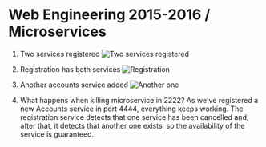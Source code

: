 # Web Engineering 2015-2016 / Microservices

1. Two services registered
![Two services registered](http://i.imgur.com/xjjveBI "Two services registered")

2. Registration has both services
![Registration](http://i.imgur.com/hS4vB7V "Registration has both services")

3. Another accounts service added
![Another one](http://i.imgur.com/MfGwvdj "New accounts added with no problem")

4. What happens when killing microservice in 2222?
As we've registered a new Accounts service in port 4444, everything keeps working. The registration service detects that one service has been cancelled and, after that, it detects that another one exists, so the availability of the service is guaranteed.
